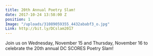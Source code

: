 ```yaml
---
title: 20th Annual Poetry Slam!
date: 2017-10-24 13:58:00 Z
position: 1
Image: "/uploads/31089059355_4432ababf3_o.jpg"
Link: http://bit.ly/DCslam2017
---
```


Join us on Wednesday, November 15 and Thursday, November 16 to celebrate the 20th annual DC SCORES Poetry Slam!